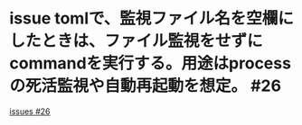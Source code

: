 # issue tomlで、監視ファイル名を空欄にしたときは、ファイル監視をせずにcommandを実行する。用途はprocessの死活監視や自動再起動を想定。 #26
[issues #26](https://github.com/cat2151/cat-file-watcher/issues/26)


